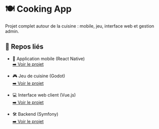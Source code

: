 # 🍽 Cooking App

Projet complet autour de la cuisine : mobile, jeu, interface web et gestion admin.

## 🔗 Repos liés

- 📱 Application mobile (React Native)  
  [➡️ Voir le projet](https://github.com/Ivontsoa-Gracia/Mobile)

- 🎮 Jeu de cuisine (Godot)  
  [➡️ Voir le projet](https://github.com/Ivontsoa-Gracia/Godot)

- 💻 Interface web client (Vue.js)  
  [➡️ Voir le projet](https://github.com/Ivontsoa-Gracia/Vue)

- 🛠 Backend (Symfony)  
  [➡️ Voir le projet](https://github.com/Ivontsoa-Gracia/symfony)
